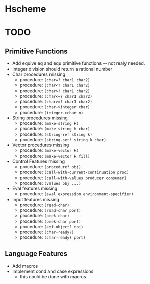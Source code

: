 Hscheme
=======

TODO
====

Primitive Functions
-------------------
+ Add equive eq and equ primitive functions -- not realy needed.
+ Integer division should return a rational number
+ Char procedures missing
    - procedure:  `(char=? char1 char2)`
    - procedure:  `(char<? char1 char2)`
    - procedure:  `(char>? char1 char2)`
    - procedure:  `(char<=? char1 char2)`
    - procedure:  `(char>=? char1 char2)`
    - procedure:  `(char->integer char)`
    - procedure:  `(integer->char n)`
+ String procedures missing
    - procedure:  `(make-string k)`
    - procedure:  `(make-string k char)`
    - procedure:  `(string-ref string k)`
    - procedure:  `(string-set! string k char)`
+ Vector procedures missing
    - procedure:  `(make-vector k)`
    - procedure:  `(make-vector k fill)`
+ Control Features missing
    - procedure:  `(procedure? obj)`
    - procedure:  `(call-with-current-continuation proc)`
    - procedure:  `(call-with-values producer consumer)`
    - procedure:  `(values obj ...)`
+ Eval features missing
    - procedure:  `(eval expression environment-specifier)`
+ Input features missing
    - procedure:  `(read-char)`
    - procedure:  `(read-char port)`
    - procedure:  `(peek-char)`
    - procedure:  `(peek-char port)`
    - procedure:  `(eof-object? obj)`
    - procedure:  `(char-ready?)`
    - procedure:  `(char-ready? port)`

Language Features
-----------------
+ Add macros
+ Implement cond and case expressions
    - this could be done with macros
